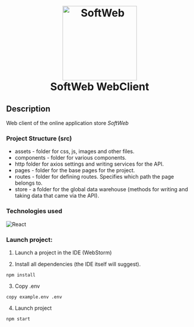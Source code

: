 <h1 align="center">
  <br>
  <img src="https://i.ibb.co/3S7K4tL/logo.png" alt="SoftWeb" width="200">
  <br>
  SoftWeb WebClient
  <br>
</h1>

## Description
Web client of the online application store <i>SoftWeb</i>

### Project Structure (src)
+ assets - folder for css, js, images and other files.
+ components - folder for various components.
+ http folder for axios settings and writing services for the API.
+ pages - folder for the base pages for the project.
+ routes - folder for defining routes. Specifies which path the page belongs to.
+ store - a folder for the global data warehouse (methods for writing and taking data that came via the API).

### Technologies used
![React](https://img.shields.io/badge/-React-black?style=flat-square&logo=react)

### Launch project:

1. Launch a project in the IDE (WebStorm)

2. Install all dependencies (the IDE itself will suggest).
```
npm install
```

3. Copy .env
```
copy example.env .env
```

4. Launch project
```
npm start
```
